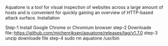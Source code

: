 Aquatone is a tool for visual inspection of websites across a large amount of hosts and is convenient for quickly gaining an overview of HTTP-based attack surface.
Installation

   Step-1 Install Google Chrome or Chromium browser 
   step-2 Downloade file::https://github.com/michenriksen/aquatone/releases/tag/v1.7.0
   step-3 unzip downloade file
   step-4 sudo rm aquatone /usr/bin
  
